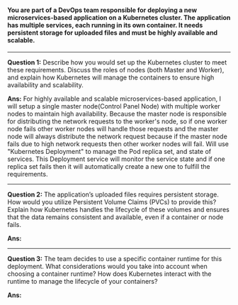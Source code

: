 #### You are part of a DevOps team responsible for deploying a new microservices-based application on a Kubernetes cluster. The application has multiple services, each running in its own container. It needs persistent storage for uploaded files and must be highly available and scalable.

---

**Question 1:** Describe how you would set up the Kubernetes cluster to meet these requirements. Discuss the roles of nodes (both Master and Worker), and explain how Kubernetes will manage the containers to ensure high availability and scalability.

**Ans:** For highly available and scalable microservices-based application, I will setup a single master node(Control Panel Node) with multiple worker nodes to maintain high availability. Because the master node is responsible for distributing the network requests to the worker's node, so if one worker node fails other worker nodes will handle those requests and the master node will always distribute the network request because if the master node fails due to high network requests then other worker nodes will fail. Will use "Kubernetes Deployment" to manage the Pod replica set, and state of services. This Deployment service will monitor the service state and if one replica set fails then it will automatically create a new one to fulfill the requirements.


---
**Question 2:** The application’s uploaded files requires persistent storage. How would you utilize Persistent Volume Claims (PVCs) to provide this? Explain how Kubernetes handles the lifecycle of these volumes and ensures that the data remains consistent and available, even if a container or node fails.

**Ans:**


---
**Question 3:** The team decides to use a specific container runtime for this deployment. What considerations would you take into account when choosing a container runtime? How does Kubernetes interact with the runtime to manage the lifecycle of your containers?

**Ans:**
